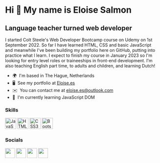Hi 👋 My name is Eloise Salmon
==============================

Language teacher turned web developer
-------------------------------------

I started Colt Steele's Web Developer Bootcamp course on Udemy on 1st September 2022. So far I have learned HTML, CSS and basic JavaScript and meanwhile I've been building my portfolio here on GitHub, putting into practice what I learn. I expect to finish my course in January 2023 so I'm looking for entry level roles or traineeships in front-end development. I'm also teaching English part time, to adults and children, and learning Dutch!

*   🌍  I'm based in The Hague, Netherlands
*   🖥️  See my portfolio at [Eloise.es](http://www.eloise.es)
*   ✉️  You can contact me at [eloise.es@outlook.com](mailto:eloise.es@outlook.com)
*   🧠  I'm currently learning JavaScript DOM

### Skills 
<p align="left">
<a href="https://developer.mozilla.org/en-US/docs/Web/JavaScript" target="_blank" rel="noreferrer"><img src="https://raw.githubusercontent.com/danielcranney/readme-generator/main/public/icons/skills/javascript-colored.svg" width="36" height="36" alt="JavaScript" /></a>
<a href="https://developer.mozilla.org/en-US/docs/Glossary/HTML5" target="_blank" rel="noreferrer"><img src="https://raw.githubusercontent.com/danielcranney/readme-generator/main/public/icons/skills/html5-colored.svg" width="36" height="36" alt="HTML5" /></a>
<a href="https://www.w3.org/TR/CSS/#css" target="_blank" rel="noreferrer"><img src="https://raw.githubusercontent.com/danielcranney/readme-generator/main/public/icons/skills/css3-colored.svg" width="36" height="36" alt="CSS3" /></a>
<a href="https://getbootstrap.com/" target="_blank" rel="noreferrer"><img src="https://raw.githubusercontent.com/danielcranney/readme-generator/main/public/icons/skills/bootstrap-colored.svg" width="36" height="36" alt="Bootstrap" /></a>
</p>
                    
### Socials
                  
<p align="left">
<a href="https://www.codepen.io/eloise-es" target="_blank" rel="noreferrer"><img src="https://raw.githubusercontent.com/danielcranney/readme-generator/main/public/icons/socials/codepen.svg" width="32" height="32" /></a>                        
<a href="https://www.github.com/Eloise-es" target="_blank" rel="noreferrer"><img src="https://raw.githubusercontent.com/danielcranney/readme-generator/main/public/icons/socials/github.svg" width="32" height="32" /></a>
<a href="https://www.linkedin.com/in/eloisesalmon" target="_blank" rel="noreferrer"><img src="https://raw.githubusercontent.com/danielcranney/readme-generator/main/public/icons/socials/linkedin.svg" width="32" height="32" /></a>
<a href="https://www.twitter.com/Eloise__ES" target="_blank" rel="noreferrer"><img src="https://raw.githubusercontent.com/danielcranney/readme-generator/main/public/icons/socials/twitter.svg" width="32" height="32" /></a></p>
